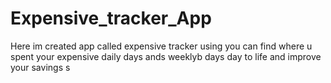 # Expensive_tracker_App
Here im created app called expensive tracker using you can find where u spent your expensive daily days ands weeklyb days  day to life and improve your savings
s
